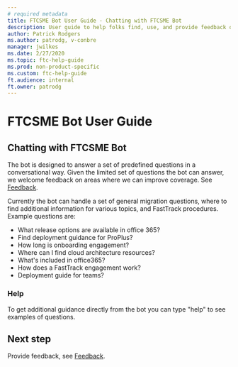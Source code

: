 ```yaml
---
# required metadata
title: FTCSME Bot User Guide - Chatting with FTCSME Bot
description: User guide to help folks find, use, and provide feedback on the FTCSME Bot
author: Patrick Rodgers
ms.author: patrodg, v-conbre
manager: jwilkes
ms.date: 2/27/2020
ms.topic: ftc-help-guide
ms.prod: non-product-specific
ms.custom: ftc-help-guide
ft.audience: internal
ft.owner: patrodg
---
```

# FTCSME Bot User Guide

## Chatting with FTCSME Bot

The bot is designed to answer a set of predefined questions in a conversational way. Given the limited set of questions the bot can answer, we welcome feedback on areas where we can improve coverage. See [Feedback](feedback.md).

Currently the bot can handle a set of general migration questions, where to find additional information for various topics, and FastTrack procedures. Example questions are:

- What release options are available in office 365?
- Find deployment guidance for ProPlus?
- How long is onboarding engagement?
- Where can I find cloud architecture resources?
- What's included in office365?
- How does a FastTrack engagement work?
- Deployment guide for teams?

### Help

To get additional guidance directly from the bot you can type "help" to see examples of questions.

## Next step

Provide feedback, see [Feedback](feedback.md).
